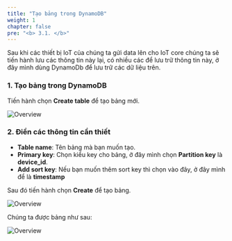 ```yaml
---
title: "Tạo bảng trong DynamoDB"
weight: 1
chapter: false
pre: "<b> 3.1. </b>"
---
```


Sau khi các thiết bị IoT của chúng ta gửi data lên cho IoT core chúng ta sẽ tiến hành lưu các thông tin này lại, có nhiều các để lưu trữ thông tin này, ở đây mình dùng DynamoDb để lưu trữ các dữ liệu trên.

### 1. Tạo bảng trong DynamoDB

Tiến hành chọn **Create table** để tạo bảng mới.

![Overview](/fcj-ss2-workshop-003/images/32.png)

### 2. Điền các thông tin cần thiết

- **Table name**: Tên bảng mà bạn muốn tạo.
- **Primary key**: Chọn kiểu key cho bảng, ở đây mình chọn **Partition key** là **device_id**.
- **Add sort key**: Nếu bạn muốn thêm sort key thì chọn vào đây, ở đây mình để là **timestamp**

Sau đó tiến hành chọn **Create** để tạo bảng.

![Overview](/fcj-ss2-workshop-003/images/33.png)

Chúng ta được bảng như sau:

![Overview](/fcj-ss2-workshop-003/images/34.png) 
